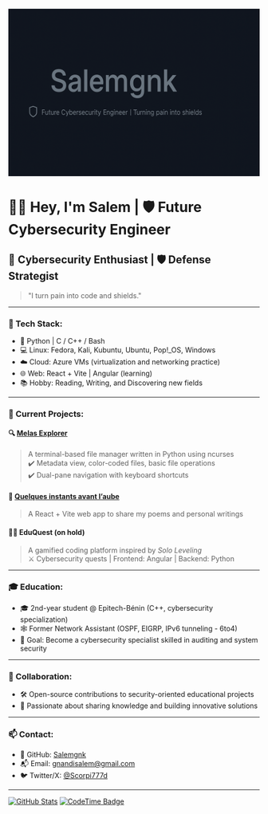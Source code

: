 <p align="center">
  <img src="./banner.png" alt="Salemgnk Banner" />
</p>

# 👋🏾 Hey, I'm Salem | 🛡️ Future Cybersecurity Engineer

## 🎯 Cybersecurity Enthusiast | 🛡️ Defense Strategist

> "I turn pain into code and shields."
---

### 🧰 Tech Stack:
- 🐍 Python | C / C++ / Bash  
- 💻 Linux: Fedora, Kali, Kubuntu, Ubuntu, Pop!_OS, Windows  
- ☁️ Cloud: Azure VMs (virtualization and networking practice)  
- 🌐 Web: React + Vite | Angular (learning)  
- 📚 Hobby: Reading, Writing, and Discovering new fields

---

### 🚧 Current Projects:
#### 🔍 [Melas Explorer](https://github.com/Salemgnk/melas_explorer)  
> A terminal-based file manager written in Python using ncurses  
> ✔️ Metadata view, color-coded files, basic file operations  
> ✔️ Dual-pane navigation with keyboard shortcuts

#### 🌅 [Quelques instants avant l’aube](https://poems-zeta.vercel.app/)  
> A React + Vite web app to share my poems and personal writings

#### 🧙‍♂️ EduQuest (on hold)  
> A gamified coding platform inspired by *Solo Leveling*  
> ⚔️ Cybersecurity quests | Frontend: Angular | Backend: Python

---

### 🎓 Education:
- 🎓 2nd-year student @ Epitech-Bénin (C++, cybersecurity specialization)  
- 🕸️ Former Network Assistant (OSPF, EIGRP, IPv6 tunneling - 6to4)  
- 🔐 Goal: Become a cybersecurity specialist skilled in auditing and system security

---

### 🤝 Collaboration:
- 🛠️ Open-source contributions to security-oriented educational projects  
- 🎯 Passionate about sharing knowledge and building innovative solutions

---

### 📫 Contact:
- 🐙 GitHub: [Salemgnk](https://github.com/Salemgnk)  
- 📬 Email: gnandisalem@gmail.com  
- 🐦 Twitter/X: [@Scorpi777d](https://twitter.com/Scorpi777d)

---
[![GitHub Stats](https://github-readme-stats.vercel.app/api?username=Salemgnk&show_icons=true&theme=radical)](https://github.com/Salemgnk)
[![CodeTime Badge](https://img.shields.io/endpoint?style=social&color=222&url=https%3A%2F%2Fapi.codetime.dev%2Fshield%3Fid%3D31665%26project%3D%26in=0)](https://codetime.dev)

